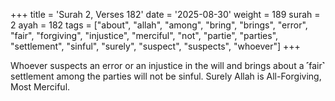 +++
title = 'Surah 2, Verses 182'
date = '2025-08-30'
weight = 189
surah = 2
ayah = 182
tags = ["about", "allah", "among", "bring", "brings", "error", "fair", "forgiving", "injustice", "merciful", "not", "partie", "parties", "settlement", "sinful", "surely", "suspect", "suspects", "whoever"]
+++

Whoever suspects an error or an injustice in the will and brings about a ˹fair˺ settlement among the parties will not be sinful. Surely Allah is All-Forgiving, Most Merciful.